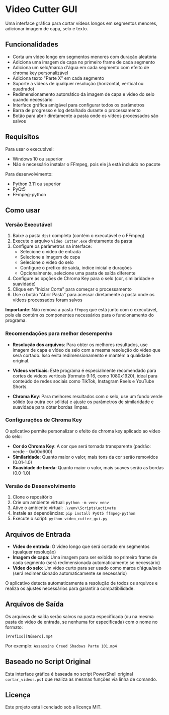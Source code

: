 # Video Cutter GUI

Uma interface gráfica para cortar vídeos longos em segmentos menores, adicionar imagem de capa, selo e texto.

## Funcionalidades

- Corta um vídeo longo em segmentos menores com duração aleatória
- Adiciona uma imagem de capa no primeiro frame de cada segmento
- Adiciona um selo/marca d'água em cada segmento com efeito de chroma key personalizável
- Adiciona texto "Parte X" em cada segmento
- Suporte a vídeos de qualquer resolução (horizontal, vertical ou quadrado)
- Redimensionamento automático da imagem de capa e vídeo do selo quando necessário
- Interface gráfica amigável para configurar todos os parâmetros
- Barra de progresso e log detalhado durante o processamento
- Botão para abrir diretamente a pasta onde os vídeos processados são salvos

## Requisitos

Para usar o executável:

- Windows 10 ou superior
- Não é necessário instalar o FFmpeg, pois ele já está incluído no pacote

Para desenvolvimento:

- Python 3.11 ou superior
- PyQt5
- FFmpeg-python

## Como usar

### Versão Executável

1. Baixe a pasta `dist` completa (contém o executável e o FFmpeg)
2. Execute o arquivo `Video Cutter.exe` diretamente da pasta
3. Configure os parâmetros na interface:
   - Selecione o vídeo de entrada
   - Selecione a imagem de capa
   - Selecione o vídeo do selo
   - Configure o prefixo de saída, índice inicial e durações
   - Opcionalmente, selecione uma pasta de saída diferente
4. Configure as opções de Chroma Key para o selo (cor, similaridade e suavidade)
5. Clique em "Iniciar Corte" para começar o processamento
6. Use o botão "Abrir Pasta" para acessar diretamente a pasta onde os vídeos processados foram salvos

**Importante**: Não remova a pasta `ffmpeg` que está junto com o executável, pois ela contém os componentes necessários para o funcionamento do programa.

### Recomendações para melhor desempenho

- **Resolução dos arquivos**: Para obter os melhores resultados, use imagem de capa e vídeo de selo com a mesma resolução do vídeo que será cortado. Isso evita redimensionamento e mantém a qualidade original.

- **Vídeos verticais**: Este programa é especialmente recomendado para cortes de vídeos verticais (formato 9:16, como 1080x1920), ideal para conteúdo de redes sociais como TikTok, Instagram Reels e YouTube Shorts.

- **Chroma Key**: Para melhores resultados com o selo, use um fundo verde sólido (ou outra cor sólida) e ajuste os parâmetros de similaridade e suavidade para obter bordas limpas.

### Configurações de Chroma Key

O aplicativo permite personalizar o efeito de chroma key aplicado ao vídeo do selo:

- **Cor do Chroma Key**: A cor que será tornada transparente (padrão: verde - 0x00d600)
- **Similaridade**: Quanto maior o valor, mais tons da cor serão removidos (0.01-1.0)
- **Suavidade de borda**: Quanto maior o valor, mais suaves serão as bordas (0.0-1.0)

### Versão de Desenvolvimento

1. Clone o repositório
2. Crie um ambiente virtual: `python -m venv venv`
3. Ative o ambiente virtual: `.\venv\Scripts\activate`
4. Instale as dependências: `pip install PyQt5 ffmpeg-python`
5. Execute o script: `python video_cutter_gui.py`

## Arquivos de Entrada

- **Vídeo de entrada**: O vídeo longo que será cortado em segmentos (qualquer resolução)
- **Imagem de capa**: Uma imagem para ser exibida no primeiro frame de cada segmento (será redimensionada automaticamente se necessário)
- **Vídeo do selo**: Um vídeo curto para ser usado como marca d'água/selo (será redimensionado automaticamente se necessário)

O aplicativo detecta automaticamente a resolução de todos os arquivos e realiza os ajustes necessários para garantir a compatibilidade.

## Arquivos de Saída

Os arquivos de saída serão salvos na pasta especificada (ou na mesma pasta do vídeo de entrada, se nenhuma for especificada) com o nome no formato:

`[Prefixo][Número].mp4`

Por exemplo: `Assassins Creed Shadows Parte 101.mp4`

## Baseado no Script Original

Esta interface gráfica é baseada no script PowerShell original `cortar_videos.ps1` que realiza as mesmas funções via linha de comando.

## Licença

Este projeto está licenciado sob a licença MIT.
